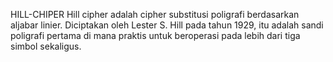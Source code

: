 <h>HILL-CHIPER<h/>
Hill cipher adalah cipher substitusi poligrafi berdasarkan aljabar linier. Diciptakan oleh Lester S. Hill pada tahun 1929, itu adalah sandi poligrafi pertama di mana praktis untuk beroperasi pada lebih dari tiga simbol sekaligus.
